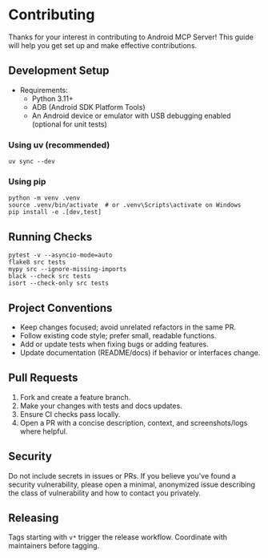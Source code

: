 # Contributing

Thanks for your interest in contributing to Android MCP Server! This guide will help you get set up and make effective contributions.

## Development Setup

- Requirements:
  - Python 3.11+
  - ADB (Android SDK Platform Tools)
  - An Android device or emulator with USB debugging enabled (optional for unit tests)

### Using uv (recommended)

```
uv sync --dev
```

### Using pip

```
python -m venv .venv
source .venv/bin/activate  # or .venv\Scripts\activate on Windows
pip install -e .[dev,test]
```

## Running Checks

```
pytest -v --asyncio-mode=auto
flake8 src tests
mypy src --ignore-missing-imports
black --check src tests
isort --check-only src tests
```

## Project Conventions

- Keep changes focused; avoid unrelated refactors in the same PR.
- Follow existing code style; prefer small, readable functions.
- Add or update tests when fixing bugs or adding features.
- Update documentation (README/docs) if behavior or interfaces change.

## Pull Requests

1. Fork and create a feature branch.
2. Make your changes with tests and docs updates.
3. Ensure CI checks pass locally.
4. Open a PR with a concise description, context, and screenshots/logs where helpful.

## Security

Do not include secrets in issues or PRs. If you believe you’ve found a security vulnerability, please open a minimal, anonymized issue describing the class of vulnerability and how to contact you privately.

## Releasing

Tags starting with `v*` trigger the release workflow. Coordinate with maintainers before tagging.

